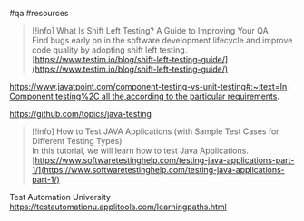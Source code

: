 #qa #resources 

> [!info] What Is Shift Left Testing? A Guide to Improving Your QA  
> Find bugs early on in the software development lifecycle and improve code quality by adopting shift left testing.  
> [https://www.testim.io/blog/shift-left-testing-guide/](https://www.testim.io/blog/shift-left-testing-guide/)  

[https://www.javatpoint.com/component-testing-vs-unit-testing#:~:text=In Component testing%2C all the,according to the particular requirements](https://www.javatpoint.com/component-testing-vs-unit-testing#:~:text=In%20Component%20testing%2C%20all%20the,according%20to%20the%20particular%20requirements).

https://github.com/topics/java-testing

> [!info] How to Test JAVA Applications (with Sample Test Cases for Different Testing Types)  
> In this tutorial, we will learn how to test Java Applications.  
> [https://www.softwaretestinghelp.com/testing-java-applications-part-1/](https://www.softwaretestinghelp.com/testing-java-applications-part-1/)

Test Automation University
https://testautomationu.applitools.com/learningpaths.html